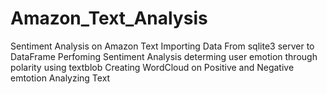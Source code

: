 # Amazon_Text_Analysis
 Sentiment Analysis on Amazon Text 
 Importing Data From sqlite3 server to DataFrame
 Perfoming Sentiment Analysis determing user emotion through polarity using textblob
 Creating WordCloud on Positive and Negative emtotion 
 Analyzing Text
